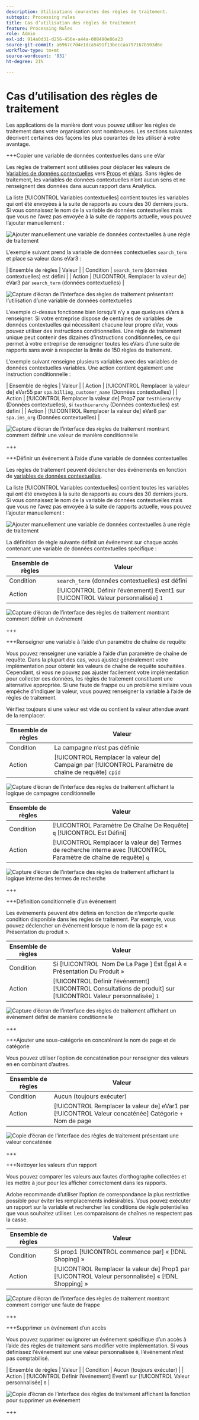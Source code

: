 ```yaml
---
description: Utilisations courantes des règles de traitement.
subtopic: Processing rules
title: Cas d’utilisation des règles de traitement
feature: Processing Rules
role: Admin
exl-id: 914a0d31-d256-456e-a44a-008490e86a23
source-git-commit: a6967c7d4e1dca5491f13beccaa797167b503d6e
workflow-type: tm+mt
source-wordcount: '831'
ht-degree: 21%

---
```


# Cas d’utilisation des règles de traitement

Les applications de la manière dont vous pouvez utiliser les règles de traitement dans votre organisation sont nombreuses. Les sections suivantes décrivent certaines des façons les plus courantes de les utiliser à votre avantage.

+++Copier une variable de données contextuelles dans une eVar

Les règles de traitement sont utilisées pour déplacer les valeurs de [Variables de données contextuelles](/help/implement/vars/page-vars/contextdata.md) vers [Props](/help/components/dimensions/prop.md) et [eVars](/help/components/dimensions/evar.md). Sans règles de traitement, les variables de données contextuelles n’ont aucun sens et ne renseignent des données dans aucun rapport dans Analytics.

La liste [!UICONTROL Variables contextuelles] contient toutes les variables qui ont été envoyées à la suite de rapports au cours des 30 derniers jours. Si vous connaissez le nom de la variable de données contextuelles mais que vous ne l’avez pas envoyée à la suite de rapports actuelle, vous pouvez l’ajouter manuellement :

![Ajouter manuellement une variable de données contextuelles à une règle de traitement](assets/add-context-variable.png)

L’exemple suivant prend la variable de données contextuelles `search_term` et place sa valeur dans eVar3 :

| Ensemble de règles | Valeur |
| Condition | `search_term` (données contextuelles) est défini |
| Action | [!UICONTROL Remplacer la valeur de] eVar3 par `search_term` (données contextuelles) |

![Capture d’écran de l’interface des règles de traitement présentant l’utilisation d’une variable de données contextuelles](assets/set-context-data.png)

L’exemple ci-dessus fonctionne bien lorsqu’il n’y a que quelques eVars à renseigner. Si votre entreprise dispose de centaines de variables de données contextuelles qui nécessitent chacune leur propre eVar, vous pouvez utiliser des instructions conditionnelles. Une règle de traitement unique peut contenir des dizaines d’instructions conditionnelles, ce qui permet à votre entreprise de renseigner toutes les eVars d’une suite de rapports sans avoir à respecter la limite de 150 règles de traitement.

L’exemple suivant renseigne plusieurs variables avec des variables de données contextuelles variables. Une action contient également une instruction conditionnelle :

| Ensemble de règles | Valeur |
| Action | [!UICONTROL Remplacer la valeur de] eVar55 par `spa.billing_customer_name` (Données contextuelles) |
| Action | [!UICONTROL Remplacer la valeur de] Prop7 par `testhierarchy` (Données contextuelles), si `testhierarchy` (Données contextuelles) est défini |
| Action | [!UICONTROL Remplacer la valeur de] eVar8 par `spa.ims_org` (Données contextuelles) |

![Capture d’écran de l’interface des règles de traitement montrant comment définir une valeur de manière conditionnelle](assets/add-conditional.png)

+++

+++Définir un événement à l’aide d’une variable de données contextuelles

Les règles de traitement peuvent déclencher des événements en fonction de [variables de données contextuelles](/help/implement/vars/page-vars/contextdata.md).

La liste [!UICONTROL Variables contextuelles] contient toutes les variables qui ont été envoyées à la suite de rapports au cours des 30 derniers jours. Si vous connaissez le nom de la variable de données contextuelles mais que vous ne l’avez pas envoyée à la suite de rapports actuelle, vous pouvez l’ajouter manuellement :

![Ajouter manuellement une variable de données contextuelles à une règle de traitement](assets/add-context-variable.png)

La définition de règle suivante définit un événement sur chaque accès contenant une variable de données contextuelles spécifique :

| Ensemble de règles | Valeur |
| --- | --- |
| Condition | `search_term` (données contextuelles) est défini |
| Action | [!UICONTROL Définir l’événement] Event1 sur [!UICONTROL Valeur personnalisée] `1` |

![Capture d’écran de l’interface des règles de traitement montrant comment définir un événement](assets/processing_rule_set_event.png)

+++

+++Renseigner une variable à l’aide d’un paramètre de chaîne de requête

Vous pouvez renseigner une variable à l’aide d’un paramètre de chaîne de requête. Dans la plupart des cas, vous ajustez généralement votre implémentation pour obtenir les valeurs de chaîne de requête souhaitées. Cependant, si vous ne pouvez pas ajuster facilement votre implémentation pour collecter ces données, les règles de traitement constituent une alternative appropriée. Si une faute de frappe ou un problème similaire vous empêche d’indiquer la valeur, vous pouvez renseigner la variable à l’aide de règles de traitement.

Vérifiez toujours si une valeur est vide ou contient la valeur attendue avant de la remplacer.

| Ensemble de règles | Valeur |
| --- | --- |
| Condition | La campagne n’est pas définie |
| Action | [!UICONTROL Remplacer la valeur de] Campaign par [!UICONTROL Paramètre de chaîne de requête] `cpid` |

![Capture d’écran de l’interface des règles de traitement affichant la logique de campagne conditionnelle](assets/set-campaign-conditionally.png)

| Ensemble de règles | Valeur |
| --- | --- |
| Condition | [!UICONTROL Paramètre De Chaîne De Requête] `q` [!UICONTROL Est Défini] |
| Action | [!UICONTROL Remplacer la valeur de] Termes de recherche interne avec [!UICONTROL Paramètre de chaîne de requête] `q` |

![Capture d’écran de l’interface des règles de traitement affichant la logique interne des termes de recherche](assets/populate-internal-search-terms.png)

+++

+++Définition conditionnelle d’un événement

Les événements peuvent être définis en fonction de n’importe quelle condition disponible dans les règles de traitement. Par exemple, vous pouvez déclencher un événement lorsque le nom de la page est « Présentation du produit ».

| Ensemble de règles | Valeur |
| --- | --- |
| Condition | Si [!UICONTROL &#x200B; Nom De La Page &#x200B;] Est Égal À « Présentation Du Produit » |
| Action | [!UICONTROL Définir l’événement] [!UICONTROL Consultations de produit] sur [!UICONTROL Valeur personnalisée] `1` |

![Capture d’écran de l’interface des règles de traitement affichant un événement défini de manière conditionnelle](assets/set-product-view-event.png)

+++

+++Ajouter une sous-catégorie en concaténant le nom de page et de catégorie

Vous pouvez utiliser l’option de concaténation pour renseigner des valeurs en en combinant d’autres.

| Ensemble de règles | Valeur |
| --- | --- |
| Condition | Aucun (toujours exécuter) |
| Action | [!UICONTROL Remplacer la valeur de] eVar1 par [!UICONTROL Valeur concaténée] Catégorie + Nom de page |

![Copie d’écran de l’interface des règles de traitement présentant une valeur concaténée](assets/add-subcategory-using-concat.png)

+++

+++Nettoyer les valeurs d’un rapport

Vous pouvez comparer les valeurs aux fautes d’orthographe collectées et les mettre à jour pour les afficher correctement dans les rapports.

Adobe recommande d’utiliser l’option de correspondance la plus restrictive possible pour éviter les remplacements indésirables. Vous pouvez exécuter un rapport sur la variable et rechercher les conditions de règle potentielles que vous souhaitez utiliser. Les comparaisons de chaînes ne respectent pas la casse.

| Ensemble de règles | Valeur |
| --- | --- |
| Condition | Si prop1 [!UICONTROL commence par] « [!DNL Shoping] » |
| Action | [!UICONTROL Remplacer la valeur de] Prop1 par [!UICONTROL Valeur personnalisée] « [!DNL Shopping] » |

![Capture d’écran de l’interface des règles de traitement montrant comment corriger une faute de frappe](assets/clean-up-values-in-report.png)

+++

+++Supprimer un événement d’un accès

Vous pouvez supprimer ou ignorer un événement spécifique d’un accès à l’aide des règles de traitement sans modifier votre implémentation. Si vous définissez l’événement sur une valeur personnalisée `0`, l’événement n’est pas comptabilisé.

| Ensemble de règles | Valeur |
| Condition | Aucun (toujours exécuter) |
| Action | [!UICONTROL Définir l’événement] Event1 sur [!UICONTROL Valeur personnalisée] `0` |

![Copie d’écran de l’interface des règles de traitement affichant la fonction pour supprimer un événement](assets/remove_event.png)

+++
